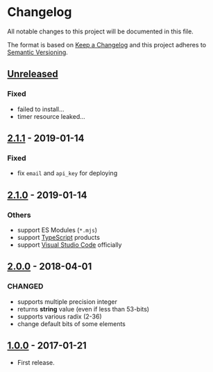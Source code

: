 # Changelog

All notable changes to this project will be documented in this file.

The format is based on [Keep a Changelog](http://keepachangelog.com/en/1.0.0/)
and this project adheres to [Semantic Versioning](http://semver.org/spec/v2.0.0.html).

## [Unreleased]

### Fixed

* failed to install...
* timer resource leaked...

## [2.1.1] - 2019-01-14

### Fixed

* fix `email` and `api_key` for deploying

## [2.1.0] - 2019-01-14

### Others

* support ES Modules (`*.mjs`)
* support [TypeScript](https://www.typescriptlang.org/) products
* support [Visual Studio Code](https://code.visualstudio.com/) officially

## [2.0.0] - 2018-04-01

### CHANGED

* supports multiple precision integer
* returns **string** value (even if less than 53-bits)
* supports various radix (2-36)
* change default bits of some elements

## [1.0.0] - 2017-01-21

* First release.

[Unreleased]: https://github.com/shimataro/maylily/compare/v2.1.1...HEAD
[2.1.1]: https://github.com/shimataro/maylily/compare/v2.1.0...v2.1.1
[2.1.0]: https://github.com/shimataro/maylily/compare/v2.0.0...v2.1.0
[2.0.0]: https://github.com/shimataro/maylily/compare/v1.0.0...v2.0.0
[1.0.0]: https://github.com/shimataro/maylily/compare/870275f4c8a9bea56741a39c943eae1c0e33415f...v1.0.0

